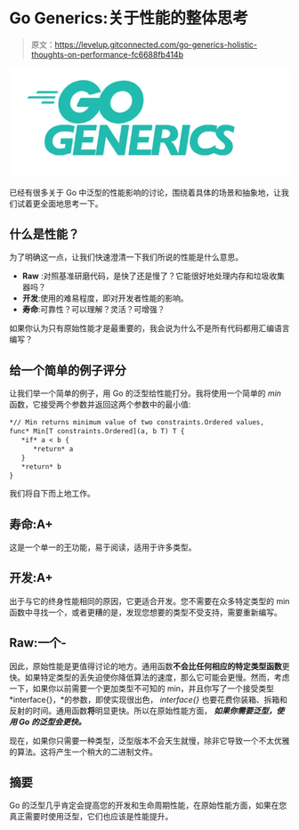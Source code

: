 # Go Generics:关于性能的整体思考

> 原文：<https://levelup.gitconnected.com/go-generics-holistic-thoughts-on-performance-fc6688fb414b>

![](img/39216bc30ae0c2897d3c9abfc3816524.png)

已经有很多关于 Go 中泛型的性能影响的讨论，围绕着具体的场景和抽象地，让我们试着更全面地思考一下。

## 什么是性能？

为了明确这一点，让我们快速澄清一下我们所说的性能是什么意思。

*   **Raw** :对照基准研磨代码，是快了还是慢了？它能很好地处理内存和垃圾收集器吗？
*   **开发**:使用的难易程度，即对开发者性能的影响。
*   **寿命**:可靠性？可以理解？灵活？可增强？

如果你认为只有原始性能才是最重要的，我会说为什么不是所有代码都用汇编语言编写？

## 给一个简单的例子评分

让我们举一个简单的例子，用 Go 的泛型给性能打分。我将使用一个简单的 *min* 函数，它接受两个参数并返回这两个参数中的最小值:

```
*// Min returns minimum value of two constraints.Ordered values,
func* Min[T constraints.Ordered](a, b T) T {
   *if* a < b {
      *return* a
   }
   *return* b
}
```

我们将自下而上地工作。

## 寿命:A+

这是一个单一的[干](https://en.wikipedia.org/wiki/Don%27t_repeat_yourself)功能，易于阅读，适用于许多类型。

## **开发:A+**

出于与它的终身性能相同的原因，它更适合开发。您不需要在众多特定类型的 min 函数中寻找一个，或者更糟的是，发现您想要的类型不受支持，需要重新编写。

## Raw:一个-

因此，原始性能是更值得讨论的地方。通用函数**不会比任何相应的特定类型函数**更快。如果特定类型的丢失迫使你降低算法的速度，那么它可能会更慢。然而，考虑一下，如果你以前需要一个更加类型不可知的 min，并且你写了一个接受类型 *interface{}，*的参数，即使实现很出色， *interface{}* 也要花费你装箱、拆箱和反射的时间。通用函数**将**明显更快。所以在原始性能方面， ***如果你需要泛型，使用 Go 的泛型会更快。***

现在，如果你只需要一种类型，泛型版本不会天生就慢，除非它导致一个不太优雅的算法。这将产生一个稍大的二进制文件。

## 摘要

Go 的泛型几乎肯定会提高您的开发和生命周期性能，在原始性能方面，如果在您真正需要时使用泛型，它们也应该是性能提升。